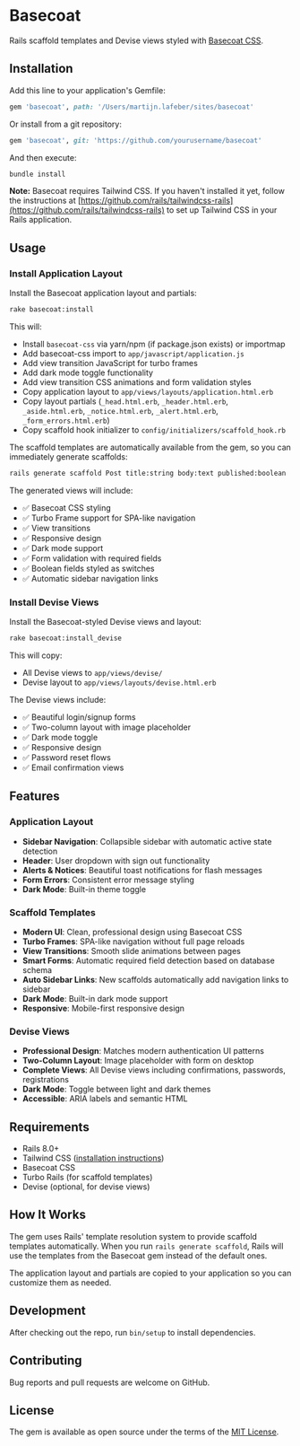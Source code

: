 # Basecoat

Rails scaffold templates and Devise views styled with [Basecoat CSS](https://basecoatui.com).

## Installation

Add this line to your application's Gemfile:

```ruby
gem 'basecoat', path: '/Users/martijn.lafeber/sites/basecoat'
```

Or install from a git repository:

```ruby
gem 'basecoat', git: 'https://github.com/yourusername/basecoat'
```

And then execute:

```bash
bundle install
```

**Note:** Basecoat requires Tailwind CSS. If you haven't installed it yet, follow the instructions at [https://github.com/rails/tailwindcss-rails](https://github.com/rails/tailwindcss-rails) to set up Tailwind CSS in your Rails application.

## Usage

### Install Application Layout

Install the Basecoat application layout and partials:

```bash
rake basecoat:install
```

This will:
- Install `basecoat-css` via yarn/npm (if package.json exists) or importmap
- Add basecoat-css import to `app/javascript/application.js`
- Add view transition JavaScript for turbo frames
- Add dark mode toggle functionality
- Add view transition CSS animations and form validation styles
- Copy application layout to `app/views/layouts/application.html.erb`
- Copy layout partials (`_head.html.erb`, `_header.html.erb`, `_aside.html.erb`, `_notice.html.erb`, `_alert.html.erb`, `_form_errors.html.erb`)
- Copy scaffold hook initializer to `config/initializers/scaffold_hook.rb`

The scaffold templates are automatically available from the gem, so you can immediately generate scaffolds:

```bash
rails generate scaffold Post title:string body:text published:boolean
```

The generated views will include:
- ✅ Basecoat CSS styling
- ✅ Turbo Frame support for SPA-like navigation
- ✅ View transitions
- ✅ Responsive design
- ✅ Dark mode support
- ✅ Form validation with required fields
- ✅ Boolean fields styled as switches
- ✅ Automatic sidebar navigation links

### Install Devise Views

Install the Basecoat-styled Devise views and layout:

```bash
rake basecoat:install_devise
```

This will copy:
- All Devise views to `app/views/devise/`
- Devise layout to `app/views/layouts/devise.html.erb`

The Devise views include:
- ✅ Beautiful login/signup forms
- ✅ Two-column layout with image placeholder
- ✅ Dark mode toggle
- ✅ Responsive design
- ✅ Password reset flows
- ✅ Email confirmation views

## Features

### Application Layout

- **Sidebar Navigation**: Collapsible sidebar with automatic active state detection
- **Header**: User dropdown with sign out functionality
- **Alerts & Notices**: Beautiful toast notifications for flash messages
- **Form Errors**: Consistent error message styling
- **Dark Mode**: Built-in theme toggle

### Scaffold Templates

- **Modern UI**: Clean, professional design using Basecoat CSS
- **Turbo Frames**: SPA-like navigation without full page reloads
- **View Transitions**: Smooth slide animations between pages
- **Smart Forms**: Automatic required field detection based on database schema
- **Auto Sidebar Links**: New scaffolds automatically add navigation links to sidebar
- **Dark Mode**: Built-in dark mode support
- **Responsive**: Mobile-first responsive design

### Devise Views

- **Professional Design**: Matches modern authentication UI patterns
- **Two-Column Layout**: Image placeholder with form on desktop
- **Complete Views**: All Devise views including confirmations, passwords, registrations
- **Dark Mode**: Toggle between light and dark themes
- **Accessible**: ARIA labels and semantic HTML

## Requirements

- Rails 8.0+
- Tailwind CSS ([installation instructions](https://github.com/rails/tailwindcss-rails))
- Basecoat CSS
- Turbo Rails (for scaffold templates)
- Devise (optional, for devise views)

## How It Works

The gem uses Rails' template resolution system to provide scaffold templates automatically. When you run `rails generate scaffold`, Rails will use the templates from the Basecoat gem instead of the default ones.

The application layout and partials are copied to your application so you can customize them as needed.

## Development

After checking out the repo, run `bin/setup` to install dependencies.

## Contributing

Bug reports and pull requests are welcome on GitHub.

## License

The gem is available as open source under the terms of the [MIT License](https://opensource.org/licenses/MIT).
